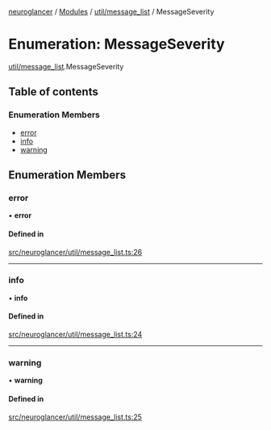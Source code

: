 [neuroglancer](../README.md) / [Modules](../modules.md) / [util/message\_list](../modules/util_message_list.md) / MessageSeverity

# Enumeration: MessageSeverity

[util/message_list](../modules/util_message_list.md).MessageSeverity

## Table of contents

### Enumeration Members

- [error](util_message_list.MessageSeverity.md#error)
- [info](util_message_list.MessageSeverity.md#info)
- [warning](util_message_list.MessageSeverity.md#warning)

## Enumeration Members

### error

• **error**

#### Defined in

[src/neuroglancer/util/message_list.ts:26](https://github.com/ActiveBrainAtlas2/neuroglancer/blob/1beb5d34/src/neuroglancer/util/message_list.ts#L26)

___

### info

• **info**

#### Defined in

[src/neuroglancer/util/message_list.ts:24](https://github.com/ActiveBrainAtlas2/neuroglancer/blob/1beb5d34/src/neuroglancer/util/message_list.ts#L24)

___

### warning

• **warning**

#### Defined in

[src/neuroglancer/util/message_list.ts:25](https://github.com/ActiveBrainAtlas2/neuroglancer/blob/1beb5d34/src/neuroglancer/util/message_list.ts#L25)
